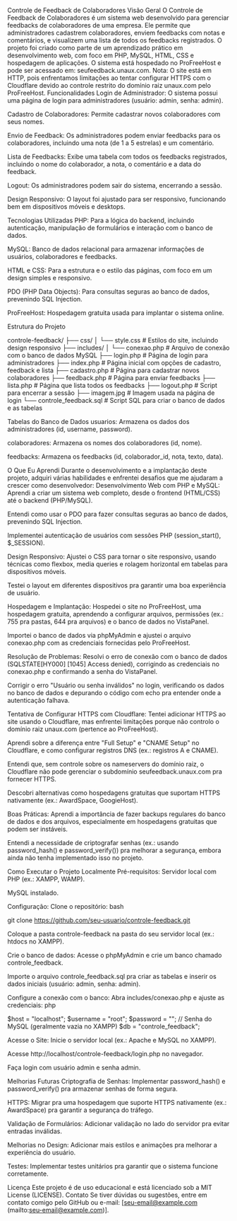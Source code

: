 Controle de Feedback de Colaboradores
 Visão Geral
O Controle de Feedback de Colaboradores é um sistema web desenvolvido para gerenciar feedbacks de colaboradores de uma empresa. Ele permite que administradores cadastrem colaboradores, enviem feedbacks com notas e comentários, e visualizem uma lista de todos os feedbacks registrados. O projeto foi criado como parte de um aprendizado prático em desenvolvimento web, com foco em PHP, MySQL, HTML, CSS e hospedagem de aplicações.
O sistema está hospedado no ProFreeHost e pode ser acessado em: seufeedback.unaux.com. Nota: O site está em HTTP, pois enfrentamos limitações ao tentar configurar HTTPS com o Cloudflare devido ao controle restrito do domínio raiz unaux.com pelo ProFreeHost.
 Funcionalidades
Login de Administrador: O sistema possui uma página de login para administradores (usuário: admin, senha: admin).

Cadastro de Colaboradores: Permite cadastrar novos colaboradores com seus nomes.

Envio de Feedback: Os administradores podem enviar feedbacks para os colaboradores, incluindo uma nota (de 1 a 5 estrelas) e um comentário.

Lista de Feedbacks: Exibe uma tabela com todos os feedbacks registrados, incluindo o nome do colaborador, a nota, o comentário e a data do feedback.

Logout: Os administradores podem sair do sistema, encerrando a sessão.

Design Responsivo: O layout foi ajustado para ser responsivo, funcionando bem em dispositivos móveis e desktops.

 Tecnologias Utilizadas
PHP: Para a lógica do backend, incluindo autenticação, manipulação de formulários e interação com o banco de dados.

MySQL: Banco de dados relacional para armazenar informações de usuários, colaboradores e feedbacks.

HTML e CSS: Para a estrutura e o estilo das páginas, com foco em um design simples e responsivo.

PDO (PHP Data Objects): Para consultas seguras ao banco de dados, prevenindo SQL Injection.

ProFreeHost: Hospedagem gratuita usada para implantar o sistema online.

 Estrutura do Projeto

controle-feedback/
├── css/
│   └── style.css           # Estilos do site, incluindo design responsivo
├── includes/
│   └── conexao.php         # Arquivo de conexão com o banco de dados MySQL
├── login.php               # Página de login para administradores
├── index.php               # Página inicial com opções de cadastro, feedback e lista
├── cadastro.php            # Página para cadastrar novos colaboradores
├── feedback.php            # Página para enviar feedbacks
├── lista.php               # Página que lista todos os feedbacks
├── logout.php              # Script para encerrar a sessão
├── imagem.jpg              # Imagem usada na página de login
└── controle_feedback.sql   # Script SQL para criar o banco de dados e as tabelas

Tabelas do Banco de Dados
usuarios: Armazena os dados dos administradores (id, username, password).

colaboradores: Armazena os nomes dos colaboradores (id, nome).

feedbacks: Armazena os feedbacks (id, colaborador_id, nota, texto, data).

 O Que Eu Aprendi
Durante o desenvolvimento e a implantação deste projeto, adquiri várias habilidades e enfrentei desafios que me ajudaram a crescer como desenvolvedor:
Desenvolvimento Web com PHP e MySQL:
Aprendi a criar um sistema web completo, desde o frontend (HTML/CSS) até o backend (PHP/MySQL).

Entendi como usar o PDO para fazer consultas seguras ao banco de dados, prevenindo SQL Injection.

Implementei autenticação de usuários com sessões PHP (session_start(), $_SESSION).

Design Responsivo:
Ajustei o CSS para tornar o site responsivo, usando técnicas como flexbox, media queries e rolagem horizontal em tabelas para dispositivos móveis.

Testei o layout em diferentes dispositivos pra garantir uma boa experiência de usuário.

Hospedagem e Implantação:
Hospedei o site no ProFreeHost, uma hospedagem gratuita, aprendendo a configurar arquivos, permissões (ex.: 755 pra pastas, 644 pra arquivos) e o banco de dados no VistaPanel.

Importei o banco de dados via phpMyAdmin e ajustei o arquivo conexao.php com as credenciais fornecidas pelo ProFreeHost.

Resolução de Problemas:
Resolvi o erro de conexão com o banco de dados (SQLSTATE[HY000] [1045] Access denied), corrigindo as credenciais no conexao.php e confirmando a senha do VistaPanel.

Corrigir o erro "Usuário ou senha inválidos" no login, verificando os dados no banco de dados e depurando o código com echo pra entender onde a autenticação falhava.

Tentativa de Configurar HTTPS com Cloudflare:
Tentei adicionar HTTPS ao site usando o Cloudflare, mas enfrentei limitações porque não controlo o domínio raiz unaux.com (pertence ao ProFreeHost).

Aprendi sobre a diferença entre "Full Setup" e "CNAME Setup" no Cloudflare, e como configurar registros DNS (ex.: registros A e CNAME).

Entendi que, sem controle sobre os nameservers do domínio raiz, o Cloudflare não pode gerenciar o subdomínio seufeedback.unaux.com pra fornecer HTTPS.

Descobri alternativas como hospedagens gratuitas que suportam HTTPS nativamente (ex.: AwardSpace, GoogieHost).

Boas Práticas:
Aprendi a importância de fazer backups regulares do banco de dados e dos arquivos, especialmente em hospedagens gratuitas que podem ser instáveis.

Entendi a necessidade de criptografar senhas (ex.: usando password_hash() e password_verify()) pra melhorar a segurança, embora ainda não tenha implementado isso no projeto.

 Como Executar o Projeto Localmente
Pré-requisitos:
Servidor local com PHP (ex.: XAMPP, WAMP).

MySQL instalado.

Configuração:
Clone o repositório:
bash

git clone https://github.com/seu-usuario/controle-feedback.git

Coloque a pasta controle-feedback na pasta do seu servidor local (ex.: htdocs no XAMPP).

Crie o banco de dados:
Acesse o phpMyAdmin e crie um banco chamado controle_feedback.

Importe o arquivo controle_feedback.sql pra criar as tabelas e inserir os dados iniciais (usuário: admin, senha: admin).

Configure a conexão com o banco:
Abra includes/conexao.php e ajuste as credenciais:
php

$host = "localhost";
$username = "root";
$password = ""; // Senha do MySQL (geralmente vazia no XAMPP)
$db = "controle_feedback";

Acesse o Site:
Inicie o servidor local (ex.: Apache e MySQL no XAMPP).

Acesse http://localhost/controle-feedback/login.php no navegador.

Faça login com usuário admin e senha admin.

 Melhorias Futuras
Criptografia de Senhas: Implementar password_hash() e password_verify() pra armazenar senhas de forma segura.

HTTPS: Migrar pra uma hospedagem que suporte HTTPS nativamente (ex.: AwardSpace) pra garantir a segurança do tráfego.

Validação de Formulários: Adicionar validação no lado do servidor pra evitar entradas inválidas.

Melhorias no Design: Adicionar mais estilos e animações pra melhorar a experiência do usuário.

Testes: Implementar testes unitários pra garantir que o sistema funcione corretamente.

 Licença
Este projeto é de uso educacional e está licenciado sob a MIT License (LICENSE).
 Contato
Se tiver dúvidas ou sugestões, entre em contato comigo pelo GitHub ou e-mail: [seu-email@example.com (mailto:seu-email@example.com)].

